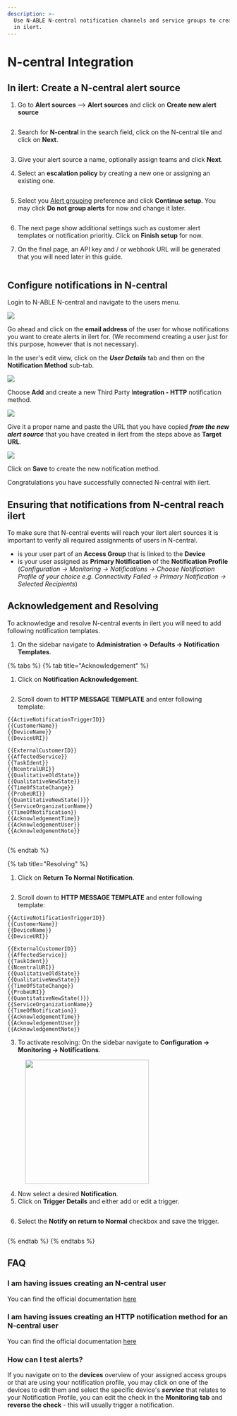 ```yaml
---
description: >-
  Use N-ABLE N-central notification channels and service groups to create alerts
  in ilert.
---
```


# N-central Integration

## In ilert: Create a N-central alert source <a href="#create-alert-source" id="create-alert-source"></a>

1.  Go to **Alert sources** --> **Alert sources** and click on **Create new alert source**

    <figure><img src="../.gitbook/assets/Screenshot 2023-08-28 at 10.21.10.png" alt=""><figcaption></figcaption></figure>
2.  Search for **N-central** in the search field, click on the N-central tile and click on **Next**.&#x20;

    <figure><img src="../.gitbook/assets/Screenshot 2023-08-28 at 10.24.23.png" alt=""><figcaption></figcaption></figure>
3. Give your alert source a name, optionally assign teams and click **Next**.
4.  Select an **escalation policy** by creating a new one or assigning an existing one.

    <figure><img src="../.gitbook/assets/Screenshot 2023-08-28 at 11.37.47.png" alt=""><figcaption></figcaption></figure>
5.  Select you [Alert grouping](../alerting/alert-sources.md#alert-grouping) preference and click **Continue setup**. You may click **Do not group alerts** for now and change it later.&#x20;

    <figure><img src="../.gitbook/assets/Screenshot 2023-08-28 at 11.38.24.png" alt=""><figcaption></figcaption></figure>
6. The next page show additional settings such as customer alert templates or notification prioritiy. Click on **Finish setup** for now.
7.  On the final page, an API key and / or webhook URL will be generated that you will need later in this guide.

    <figure><img src="../.gitbook/assets/Screenshot 2023-08-28 at 11.47.34 (1).png" alt=""><figcaption></figcaption></figure>

## Configure notifications in N-central

Login to N-ABLE N-central and navigate to the users menu.

![](<../.gitbook/assets/image (43).png>)

Go ahead and click on the **email address** of the user for whose notifications you want to create alerts in ilert for. (We recommend creating a user just for this purpose, however that is not necessary).

In the user's edit view, click on the _**User Details**_ tab and then on the **Notification Method** sub-tab.

![](<../.gitbook/assets/image (44).png>)

Choose **Add** and create a new Third Party I**ntegration - HTTP** notification method.

![](<../.gitbook/assets/image (45).png>)

Give it a proper name and paste the URL that you have copied _**from the new alert source**_ that you have created in ilert from the steps above as **Target URL**.

![](<../.gitbook/assets/image (46) (1).png>)

Click on **Save** to create the new notification method.

Congratulations you have successfully connected N-central with ilert.

## Ensuring that notifications from N-central reach ilert

To make sure that N-central events will reach your ilert alert sources it is important to verify all required assignments of users in N-central.

* is your user part of an **Access Group** that is linked to the **Device**
* is your user assigned as **Primary Notification** of the **Notification Profile** (_Configuration -> Monitoring -> Notifications -> Choose Notification Profile of your choice e.g. Connectivity Failed -> Primary Notification -> Selected Recipients_)

## Acknowledgement and Resolving

To acknowledge and resolve N-central events in ilert you will need to add following notification templates.

1. On the sidebar navigate to **Administration -> Defaults -> Notification Templates**.

{% tabs %}
{% tab title="Acknowledgement" %}
1. Click on **Notification Acknowledgement**.

<figure><img src="../.gitbook/assets/2 (4).png" alt=""><figcaption></figcaption></figure>

2. Scroll down to **HTTP MESSAGE TEMPLATE** and enter following template:

```
{{ActiveNotificationTriggerID}}
{{CustomerName}}
{{DeviceName}}
{{DeviceURI}}

{{ExternalCustomerID}}
{{AffectedService}}
{{TaskIdent}}
{{NcentralURI}}
{{QualitativeOldState}}
{{QualitativeNewState}}
{{TimeOfStateChange}}
{{ProbeURI}}
{{QuantitativeNewState()}}
{{ServiceOrganizationName}}
{{TimeOfNotification}}
{{AcknowledgementTime}}
{{AcknowledgementUser}}
{{AcknowledgementNote}}
```

<figure><img src="../.gitbook/assets/2 (3).png" alt=""><figcaption></figcaption></figure>
{% endtab %}

{% tab title="Resolving" %}
1. Click on **Return To Normal Notification**.

<figure><img src="../.gitbook/assets/3 (3).png" alt=""><figcaption></figcaption></figure>

2. Scroll down to **HTTP MESSAGE TEMPLATE** and enter following template:

```
{{ActiveNotificationTriggerID}}
{{CustomerName}}
{{DeviceName}}
{{DeviceURI}}

{{ExternalCustomerID}}
{{AffectedService}}
{{TaskIdent}}
{{NcentralURI}}
{{QualitativeOldState}}
{{QualitativeNewState}}
{{TimeOfStateChange}}
{{ProbeURI}}
{{QuantitativeNewState()}}
{{ServiceOrganizationName}}
{{TimeOfNotification}}
{{AcknowledgementTime}}
{{AcknowledgementUser}}
{{AcknowledgementNote}}
```

3. To activate resolving: On the sidebar navigate to **Configuration -> Monitoring -> Notifications**.

<figure><img src="../.gitbook/assets/4 (3).png" alt="" width="281"><figcaption></figcaption></figure>

4. Now select a desired **Notification**.
5. Click on **Trigger Details** and either add or edit a trigger.

<figure><img src="../.gitbook/assets/5 (3).png" alt=""><figcaption></figcaption></figure>

6. Select the **Notify on return to Normal** checkbox and save the trigger.

<figure><img src="../.gitbook/assets/6 (4).png" alt=""><figcaption></figcaption></figure>
{% endtab %}
{% endtabs %}

## FAQ

### I am having issues creating an N-central user

You can find the official documentation [here](https://documentation.n-able.com/N-central/userguide/Content/User\_Management/Role%20Based%20Permissions/role\_based\_permissions\_create\_user.htm)

### I am having issues creating an HTTP notification method for an N-central user

You can find the official documentation [here](https://documentation.n-able.com/N-central/userguide/Content/Further\_Reading/API\_Level\_Integration/API\_Integration\_NotifReg.html)

### How can I test alerts?

If you navigate on to the **devices** overview of your assigned access groups or that are using your notification profile, you may click on one of the devices to edit them and select the specific device's _**service**_ that relates to your Notification Profile, you can edit the check in the **Monitoring tab** and **reverse the check** - this will usually trigger a notification.
